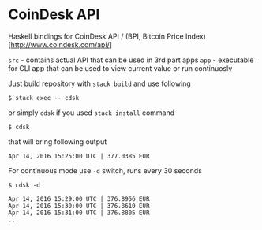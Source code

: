 # CoinDesk API 

Haskell bindings for CoinDesk API / (BPI, Bitcoin Price Index) [http://www.coindesk.com/api/]

`src` - contains actual API that can be used in 3rd part apps
`app` - executable for CLI app that can be used to view current value or run continuosly

Just build repository with `stack build` and use following

```
$ stack exec -- cdsk 
```

or simply `cdsk` if you used `stack install` command

```
$ cdsk 
```
that will bring following output

```
Apr 14, 2016 15:25:00 UTC | 377.0385 EUR
```

For continuous mode use `-d` switch, runs every 30 seconds
```
$ cdsk -d
```
```
Apr 14, 2016 15:29:00 UTC | 376.8956 EUR
Apr 14, 2016 15:30:00 UTC | 376.8610 EUR
Apr 14, 2016 15:31:00 UTC | 376.8805 EUR
...
```
